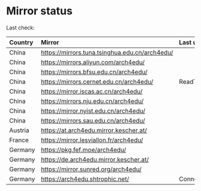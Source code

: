 <script src="./time.js"></script>
# Mirror status
Last check: <script type="text/javascript">localize(1759252877.6416404);</script>

|Country|Mirror|Last update|
|:------|:-----|:----------|
|China|https://mirrors.tuna.tsinghua.edu.cn/arch4edu/|<script type="text/javascript">localize(1759214731);</script>|
|China|https://mirrors.aliyun.com/arch4edu/|<script type="text/javascript">localize(1759214731);</script>|
|China|https://mirrors.bfsu.edu.cn/arch4edu/|<script type="text/javascript">localize(1759214731);</script>|
|China|https://mirrors.cernet.edu.cn/arch4edu/|ReadTimeout|
|China|https://mirror.iscas.ac.cn/arch4edu/|<script type="text/javascript">localize(1759214731);</script>|
|China|https://mirrors.nju.edu.cn/arch4edu/|<script type="text/javascript">localize(1759171952);</script>|
|China|https://mirror.nyist.edu.cn/arch4edu/|<script type="text/javascript">localize(1759214731);</script>|
|China|https://mirrors.sau.edu.cn/arch4edu/|<script type="text/javascript">localize(1756795646);</script>|
|Austria|https://at.arch4edu.mirror.kescher.at/|<script type="text/javascript">localize(1756104457);</script>|
|France|https://mirror.lesviallon.fr/arch4edu/|<script type="text/javascript">localize(1756709288);</script>|
|Germany|https://pkg.fef.moe/arch4edu/|<script type="text/javascript">localize(1756104457);</script>|
|Germany|https://de.arch4edu.mirror.kescher.at/|<script type="text/javascript">localize(1756104457);</script>|
|Germany|https://mirror.sunred.org/arch4edu/|<script type="text/javascript">localize(1759214731);</script>|
|Germany|https://arch4edu.shtrophic.net/|ConnectionError|

<script src="./tablefilter/tablefilter.js"></script>
<script src="./table.js"></script>